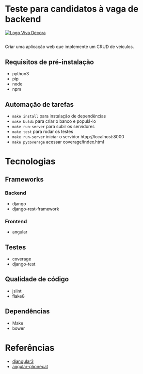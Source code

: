 # Teste para candidatos à vaga de backend

[![Logo Viva Decora](https://cdn.rawgit.com/vivadecora/backend-teste/master/vivadecora-logo.png)](https://www.vivadecora.com.br)

## 
Criar uma aplicação web que implemente um CRUD de veículos.

## Requisitos de pré-instalação

- python3
- pip
- node
- npm

## Automação de tarefas

- `make install` para instalação de dependências
- `make buldi` para criar o banco e populá-lo
- `make run-server` para subir os servidores
- `make test` para rodar os testes 
- `make run-server` iniciar o servidor htpp://localhost:8000
- `make pycoverage` acessar coverage/index.html


# Tecnologias 

## Frameworks

### Backend

- django
- django-rest-framework

### Frontend

- angular

## Testes

- coverage
- django-test

## Qualidade de código

- jslint
- flake8

## Dependências

- Make
- bower


# Referências 

- [djangular3](https://github.com/tonylampada/djangular3)
- [angular-phonecat](https://github.com/angular/angular-phonecat)
